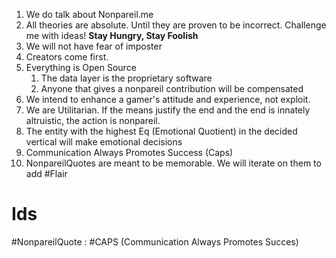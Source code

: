 1. We do talk about Nonpareil.me
2. All theories are absolute. Until they are proven to be incorrect. Challenge me with ideas! **Stay Hungry, Stay Foolish**
3. We will not have fear of imposter
4. Creators come first.
5. Everything is Open Source
	1. The data layer is the proprietary software
	2. Anyone that gives a nonpareil contribution will be compensated
6. We intend to enhance a gamer's attitude and experience, not exploit.
7. We are Utilitarian. If the means justify the end and the end is innately altruistic, the action is nonpareil. 
8. The entity with the highest Eq (Emotional Quotient) in the decided vertical will make emotional decisions
9. Communication Always Promotes Success (Caps)
10. NonpareilQuotes are meant to be memorable. We will iterate on them to add #Flair

# Ids
#NonpareilQuote : #CAPS (Communication Always Promotes Succes)
